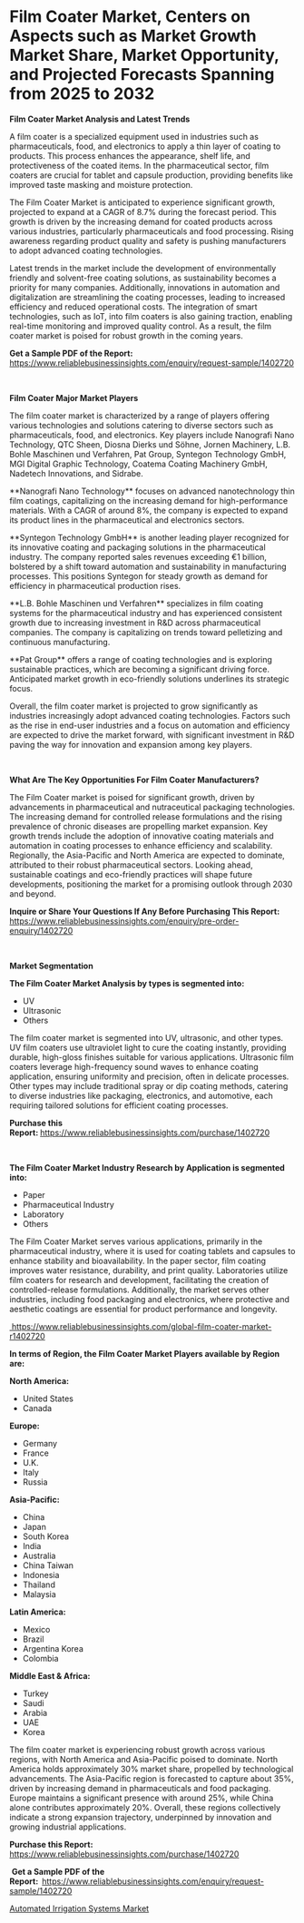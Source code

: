 <p><h1>Film Coater Market, Centers on Aspects such as Market Growth Market Share, Market Opportunity, and Projected Forecasts Spanning from 2025 to 2032</h1></p><p><strong>Film Coater Market Analysis and Latest Trends</strong></p>
<p><p>A film coater is a specialized equipment used in industries such as pharmaceuticals, food, and electronics to apply a thin layer of coating to products. This process enhances the appearance, shelf life, and protectiveness of the coated items. In the pharmaceutical sector, film coaters are crucial for tablet and capsule production, providing benefits like improved taste masking and moisture protection.</p><p>The Film Coater Market is anticipated to experience significant growth, projected to expand at a CAGR of 8.7% during the forecast period. This growth is driven by the increasing demand for coated products across various industries, particularly pharmaceuticals and food processing. Rising awareness regarding product quality and safety is pushing manufacturers to adopt advanced coating technologies.</p><p>Latest trends in the market include the development of environmentally friendly and solvent-free coating solutions, as sustainability becomes a priority for many companies. Additionally, innovations in automation and digitalization are streamlining the coating processes, leading to increased efficiency and reduced operational costs. The integration of smart technologies, such as IoT, into film coaters is also gaining traction, enabling real-time monitoring and improved quality control. As a result, the film coater market is poised for robust growth in the coming years.</p></p>
<p><strong>Get a Sample PDF of the Report:&nbsp;</strong> <a href="https://www.reliablebusinessinsights.com/enquiry/request-sample/1402720?utm_campaign=2099&utm_medium=2&utm_source=Github&utm_content=ia&utm_term=28032025&utm_id=film-coater">https://www.reliablebusinessinsights.com/enquiry/request-sample/1402720</a></p>
<p>&nbsp;</p>
<p><strong>Film Coater Major Market Players</strong></p>
<p><p>The film coater market is characterized by a range of players offering various technologies and solutions catering to diverse sectors such as pharmaceuticals, food, and electronics. Key players include Nanografi Nano Technology, QTC Sheen, Diosna Dierks und Söhne, Jornen Machinery, L.B. Bohle Maschinen und Verfahren, Pat Group, Syntegon Technology GmbH, MGI Digital Graphic Technology, Coatema Coating Machinery GmbH, Nadetech Innovations, and Sidrabe.</p><p>**Nanografi Nano Technology** focuses on advanced nanotechnology thin film coatings, capitalizing on the increasing demand for high-performance materials. With a CAGR of around 8%, the company is expected to expand its product lines in the pharmaceutical and electronics sectors.</p><p>**Syntegon Technology GmbH** is another leading player recognized for its innovative coating and packaging solutions in the pharmaceutical industry. The company reported sales revenues exceeding €1 billion, bolstered by a shift toward automation and sustainability in manufacturing processes. This positions Syntegon for steady growth as demand for efficiency in pharmaceutical production rises.</p><p>**L.B. Bohle Maschinen und Verfahren** specializes in film coating systems for the pharmaceutical industry and has experienced consistent growth due to increasing investment in R&D across pharmaceutical companies. The company is capitalizing on trends toward pelletizing and continuous manufacturing.</p><p>**Pat Group** offers a range of coating technologies and is exploring sustainable practices, which are becoming a significant driving force. Anticipated market growth in eco-friendly solutions underlines its strategic focus.</p><p>Overall, the film coater market is projected to grow significantly as industries increasingly adopt advanced coating technologies. Factors such as the rise in end-user industries and a focus on automation and efficiency are expected to drive the market forward, with significant investment in R&D paving the way for innovation and expansion among key players.</p></p>
<p>&nbsp;</p>
<p><strong>What Are The Key Opportunities For Film Coater Manufacturers?</strong></p>
<p><p>The Film Coater market is poised for significant growth, driven by advancements in pharmaceutical and nutraceutical packaging technologies. The increasing demand for controlled release formulations and the rising prevalence of chronic diseases are propelling market expansion. Key growth trends include the adoption of innovative coating materials and automation in coating processes to enhance efficiency and scalability. Regionally, the Asia-Pacific and North America are expected to dominate, attributed to their robust pharmaceutical sectors. Looking ahead, sustainable coatings and eco-friendly practices will shape future developments, positioning the market for a promising outlook through 2030 and beyond.</p></p>
<p><strong>Inquire or Share Your Questions If Any Before Purchasing This Report:</strong> <a href="https://www.reliablebusinessinsights.com/enquiry/pre-order-enquiry/1402720?utm_campaign=2099&utm_medium=2&utm_source=Github&utm_content=ia&utm_term=28032025&utm_id=film-coater">https://www.reliablebusinessinsights.com/enquiry/pre-order-enquiry/1402720</a></p>
<p>&nbsp;</p>
<p><strong>Market Segmentation</strong></p>
<p><strong>The Film Coater Market Analysis by types is segmented into:</strong></p>
<p><ul><li>UV</li><li>Ultrasonic</li><li>Others</li></ul></p>
<p><p>The film coater market is segmented into UV, ultrasonic, and other types. UV film coaters use ultraviolet light to cure the coating instantly, providing durable, high-gloss finishes suitable for various applications. Ultrasonic film coaters leverage high-frequency sound waves to enhance coating application, ensuring uniformity and precision, often in delicate processes. Other types may include traditional spray or dip coating methods, catering to diverse industries like packaging, electronics, and automotive, each requiring tailored solutions for efficient coating processes.</p></p>
<p><strong>Purchase this Report:&nbsp;</strong><a href="https://www.reliablebusinessinsights.com/purchase/1402720?utm_campaign=2099&utm_medium=2&utm_source=Github&utm_content=ia&utm_term=28032025&utm_id=film-coater">https://www.reliablebusinessinsights.com/purchase/1402720</a></p>
<p>&nbsp;</p>
<p><strong>The Film Coater Market Industry Research by Application is segmented into:</strong></p>
<p><ul><li>Paper</li><li>Pharmaceutical Industry</li><li>Laboratory</li><li>Others</li></ul></p>
<p><p>The Film Coater Market serves various applications, primarily in the pharmaceutical industry, where it is used for coating tablets and capsules to enhance stability and bioavailability. In the paper sector, film coating improves water resistance, durability, and print quality. Laboratories utilize film coaters for research and development, facilitating the creation of controlled-release formulations. Additionally, the market serves other industries, including food packaging and electronics, where protective and aesthetic coatings are essential for product performance and longevity.</p></p>
<p><a href="https://www.reliablebusinessinsights.com/global-film-coater-market-r1402720?utm_campaign=2099&utm_medium=2&utm_source=Github&utm_content=ia&utm_term=28032025&utm_id=film-coater">&nbsp;https://www.reliablebusinessinsights.com/global-film-coater-market-r1402720</a></p>
<p><strong>In terms of Region, the Film Coater Market Players available by Region are:</strong></p>
<p>
    <p> <strong> North America: </strong>
        <ul>
            <li>United States</li>
            <li>Canada</li>
        </ul>
        </p> 
    <p> <strong> Europe: </strong>
        <ul>
            <li>Germany</li>
            <li>France</li>
            <li>U.K.</li>
            <li>Italy</li>
            <li>Russia</li>
        </ul>
        </p> 
    <p> <strong> Asia-Pacific: </strong>
        <ul>
            <li>China</li>
            <li>Japan</li>
            <li>South Korea</li>
            <li>India</li>
            <li>Australia</li>
            <li>China Taiwan</li>
            <li>Indonesia</li>
            <li>Thailand</li>
            <li>Malaysia</li>
        </ul>
        </p> 
    <p> <strong> Latin America: </strong>
        <ul>
            <li>Mexico</li>
            <li>Brazil</li>
            <li>Argentina Korea</li>
            <li>Colombia</li>
        </ul>
        </p> 
    <p> <strong> Middle East & Africa: </strong>
        <ul>
            <li>Turkey</li>
            <li>Saudi</li>
            <li>Arabia</li>
            <li>UAE</li>
            <li>Korea</li>
        </ul>
    </p>
    </p>
<p><p>The film coater market is experiencing robust growth across various regions, with North America and Asia-Pacific poised to dominate. North America holds approximately 30% market share, propelled by technological advancements. The Asia-Pacific region is forecasted to capture about 35%, driven by increasing demand in pharmaceuticals and food packaging. Europe maintains a significant presence with around 25%, while China alone contributes approximately 20%. Overall, these regions collectively indicate a strong expansion trajectory, underpinned by innovation and growing industrial applications.</p></p>
<p><strong>Purchase this Report: </strong><a href="https://www.reliablebusinessinsights.com/purchase/1402720?utm_campaign=2099&utm_medium=2&utm_source=Github&utm_content=ia&utm_term=28032025&utm_id=film-coater">https://www.reliablebusinessinsights.com/purchase/1402720</a></p>
<p>&nbsp;<strong>Get a Sample PDF of the Report:&nbsp;&nbsp;</strong><a href="https://www.reliablebusinessinsights.com/enquiry/request-sample/1402720?utm_campaign=2099&utm_medium=2&utm_source=Github&utm_content=ia&utm_term=28032025&utm_id=film-coater">https://www.reliablebusinessinsights.com/enquiry/request-sample/1402720</a></p>
<p><strong></strong></p>
<p><p><a href="https://github.com/NargisHussain432/Market-Research-Report-List-2/blob/main/automated-irrigation-systems-market.md?utm_campaign=2099&utm_medium=2&utm_source=Github&utm_content=ia&utm_term=28032025&utm_id=film-coater">Automated Irrigation Systems Market</a></p></p>